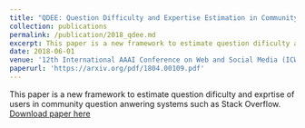```yaml
---
title: "QDEE: Question Difficulty and Expertise Estimation in Community Question Answering Sites"
collection: publications
permalink: /publication/2018_qdee.md
excerpt: This paper is a new framework to estimate question dificulty and exprtise of users in community question anwering systems such as Stack Overflow. The outcome can be used for effective question routing and increasing collaborations in such environments. 
date: 2018-06-01
venue: '12th International AAAI Conference on Web and Social Media (ICWSM 2018). (Stanford, CA)'
paperurl: 'https://arxiv.org/pdf/1804.00109.pdf'
---
```

This paper is a new framework to estimate question dificulty and exprtise of users in community question anwering systems such as Stack Overflow.
[Download paper here](https://arxiv.org/pdf/1804.00109.pdf)
